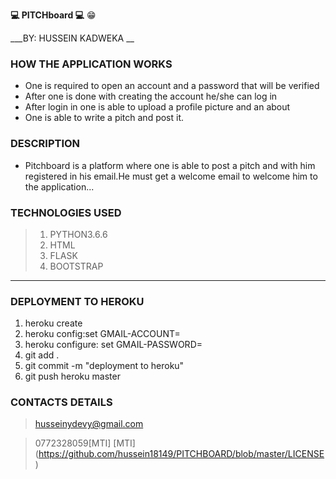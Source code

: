 __:computer: PITCHboard :computer:__ :grin:

___BY: HUSSEIN KADWEKA __


### __HOW THE APPLICATION WORKS__
+ One is required to open an account and a password that will be verified
+ After one is done with creating the account he/she can log in
+ After login in one is able to upload a profile picture and an about
+ One is able to write a pitch and post it.

### __DESCRIPTION__
+ Pitchboard is a platform where one is able to post a pitch and with him registered in his email.He must get a welcome email to welcome him to the application...


### __TECHNOLOGIES USED__
> 1. PYTHON3.6.6
> 2. HTML
> 3. FLASK
> 4. BOOTSTRAP

***
### __DEPLOYMENT TO HEROKU__
1. heroku create <name-of-app>
3. heroku config:set GMAIL-ACCOUNT=<gmail username>
4. heroku configure: set GMAIL-PASSWORD=<password>
6. git add .
7. git commit -m "deployment to heroku"
8. git push heroku master


### __CONTACTS DETAILS__
> husseinydevy@gmail.com


> 0772328059[MTI]
[MTI] (https://github.com/hussein18149/PITCHBOARD/blob/master/LICENSE)
